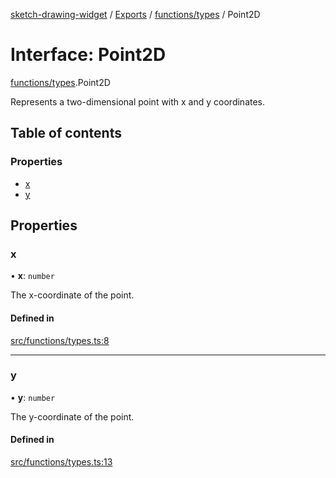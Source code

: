 [sketch-drawing-widget](../README.md) / [Exports](../modules.md) / [functions/types](../modules/functions_types.md) / Point2D

# Interface: Point2D

[functions/types](../modules/functions_types.md).Point2D

Represents a two-dimensional point with x and y coordinates.

## Table of contents

### Properties

-   [x](functions_types.Point2D.md#x)
-   [y](functions_types.Point2D.md#y)

## Properties

### x

• **x**: `number`

The x-coordinate of the point.

#### Defined in

[src/functions/types.ts:8](https://github.com/miksrv/sketch-drawing-widget/blob/c680a9e/src/functions/types.ts#L8)

---

### y

• **y**: `number`

The y-coordinate of the point.

#### Defined in

[src/functions/types.ts:13](https://github.com/miksrv/sketch-drawing-widget/blob/c680a9e/src/functions/types.ts#L13)
